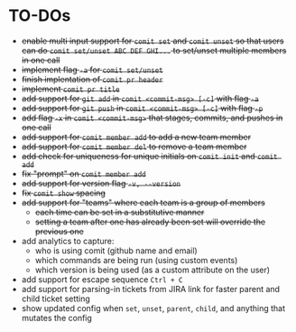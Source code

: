 # TO-DOs
- ~~enable multi input support for `comit set` and `comit unset` so that users can do `comit set/unset ABC DEF GHI...` to set/unset multiple members in one call~~
- ~~implement flag `-a` for `comit set/unset`~~
- ~~finish implentation of `comit pr header`~~
- ~~implement `comit pr title`~~
- ~~add support for `git add` in `comit <commit-msg> [-c]` with flag `-a`~~
- ~~add support for `git push` in `comit <commit-msg> [-c]` with flag `-p`~~
- ~~add flag `-x` in `comit <commit-msg>` that stages, commits, and pushes in one call~~
- ~~add support for `comit member add` to add a new team member~~
- ~~add support for `comit member del` to remove a team member~~
- ~~add check for uniqueness for unique initials on `comit init` and `comit add`~~
- ~~fix "prompt" on `comit member add`~~
- ~~add support for version flag `-v, --version`~~
- ~~fix `comit show` spacing~~
- ~~add support for "teams" where each team is a group of members~~
    - ~~each time can be set in a substitutive manner~~
    - ~~setting a team after one has already been set will override the previous one~~
- add analytics to capture:
    - who is using comit (github name and email)
    - which commands are being run (using custom events)
    - which version is being used (as a custom attribute on the user)
- add support for escape sequence `Ctrl + C`
- add support for parsing-in tickets from JIRA link for faster parent and child ticket setting
- show updated config when `set`, `unset`, `parent`, `child`, and anything that mutates the config